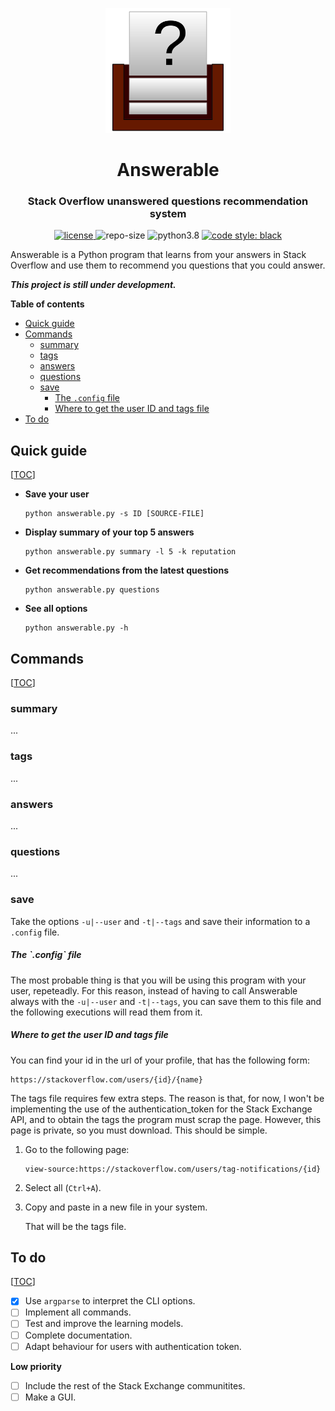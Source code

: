 <p align="center">
    <img src="doc/logo.svg" height="200px" alt="logo" title="Answerable">
</p>
<h1 align="center">Answerable</h1>
<h3 align="center">Stack Overflow unanswered questions recommendation system</h3>
<p align="center">
	<a href="LICENSE">
        <img alt="license" src="https://img.shields.io/badge/license-MIT-informational">
    </a>
	<img alt="repo-size" src="https://img.shields.io/github/repo-size/MiguelMJ/Answerable">
	<img alt="python3.8" src="https://img.shields.io/badge/python-3.8-informational">  
	<a href="https://github.com/psf/black">
        <img alt="code style: black" src="https://img.shields.io/badge/code%20style-black-000000.svg">
    </a>
</p>

Answerable is a Python program that learns from your answers in Stack Overflow and use them to recommend you questions that you could answer.

___This project is still under development.___

**Table of contents**

<span id="toc"></span>

  - [Quick guide](#Quick-guide24)
  - [Commands](#Commands52)
    - [summary](#summary56)
    - [tags](#tags60)
    - [answers](#answers64)
    - [questions](#questions68)
    - [save](#save72)
        - [The `.config` file](#The-`.config`-file76)
        - [Where to get the user ID and tags file](#Where-to-get-the-user-ID-and-tags-file80)
  - [To do](#To-do102)

<h2 id="Quick-guide24">Quick guide</h2> 

[[TOC](#toc)]

- **Save your user**

	```
	python answerable.py -s ID [SOURCE-FILE]
	```
	
- **Display summary of your top 5 answers**

	```
	python answerable.py summary -l 5 -k reputation
	```

- **Get recommendations from the latest questions**

	```
	python answerable.py questions
	```

- **See all options**

	```
	python answerable.py -h
	```

<h2 id="Commands52">Commands</h2> 

[[TOC](#toc)]

<h3 id="summary56">summary</h3> 

...

<h3 id="tags60">tags</h3> 

...

<h3 id="answers64">answers</h3> 

...

<h3 id="questions68">questions</h3> 

...

<h3 id="save72">save</h3> 

Take the options `-u|--user` and `-t|--tags` and save their information to a `.config` file. 

<h5 id="The-`.config`-file76">The `.config` file</h5> 

The most probable thing is that you will be using this program with your user, repeteadly. For this reason, instead of having to call Answerable always with the `-u|--user` and `-t|--tags`, you can save them to this file and the following executions will read them from it.

<h5 id="Where-to-get-the-user-ID-and-tags-file80">Where to get the user ID and tags file</h5> 

You can find your id in the url of your profile, that has the following form:

```
https://stackoverflow.com/users/{id}/{name}
```

The tags file requires few extra steps. The reason is that, for now, I won't be implementing the use of the authentication_token for the Stack Exchange API, and to obtain the tags the program must scrap the page. However, this page is private, so you must download. This should be simple. 

1. Go to the following page:

   ```
   view-source:https://stackoverflow.com/users/tag-notifications/{id}
   ```

2. Select all (`Ctrl+A`).

3. Copy and paste in a new file in your system.

   That will be the tags file.

<h2 id="To-do102">To do</h2> 

[[TOC](#toc)]

- [x] Use `argparse` to interpret the CLI options.
- [ ] Implement all commands.
- [ ] Test and improve the learning models.
- [ ] Complete documentation.
- [ ] Adapt behaviour for users with authentication token.

**Low priority**

- [ ] Include the rest of the Stack Exchange communitites.
- [ ] Make a GUI.
